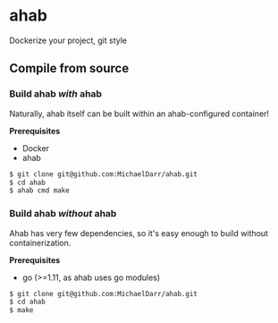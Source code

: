 # ahab
Dockerize your project, git style

## Compile from source

### Build ahab *with* ahab
Naturally, ahab itself can be built within an ahab-configured container!

**Prerequisites**
* Docker
* ahab

```sh
$ git clone git@github.com:MichaelDarr/ahab.git
$ cd ahab
$ ahab cmd make
```

### Build ahab *without* ahab
Ahab has very few dependencies, so it's easy enough to build without containerization.

**Prerequisites**
* go (>=1.11, as ahab uses go modules)

```sh
$ git clone git@github.com:MichaelDarr/ahab.git
$ cd ahab
$ make
```